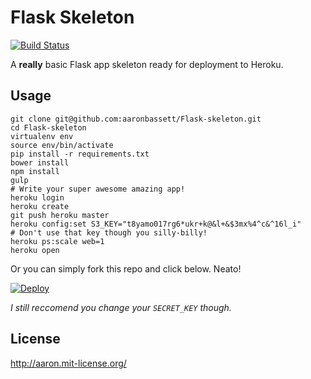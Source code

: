 Flask Skeleton
===========

[![Build Status](https://travis-ci.org/aaronbassett/Flask-skeleton.svg)](https://travis-ci.org/aaronbassett/Flask-skeleton)

A __really__ basic Flask app skeleton ready for deployment to Heroku.

Usage
----

    git clone git@github.com:aaronbassett/Flask-skeleton.git
    cd Flask-skeleton
    virtualenv env
    source env/bin/activate
    pip install -r requirements.txt
    bower install
    npm install
    gulp
    # Write your super awesome amazing app!
    heroku login
    heroku create
    git push heroku master
    heroku config:set S3_KEY="t8yamo017rg6*ukr+k@&l+&$3mx%4^c&^16l_i"
    # Don't use that key though you silly-billy!
    heroku ps:scale web=1
    heroku open

Or you can simply fork this repo and click below. Neato!

[![Deploy](https://www.herokucdn.com/deploy/button.png)](https://heroku.com/deploy)

_I still reccomend you change your `SECRET_KEY` though._

License
-------

http://aaron.mit-license.org/